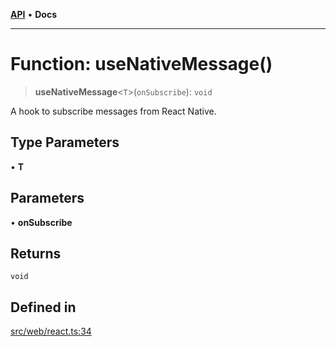 [**API**](../../../API.md) • **Docs**

***

# Function: useNativeMessage()

> **useNativeMessage**\<`T`\>(`onSubscribe`): `void`

A hook to subscribe messages from React Native.

## Type Parameters

• **T**

## Parameters

• **onSubscribe**

## Returns

`void`

## Defined in

[src/web/react.ts:34](https://github.com/aladdinstudios/react-native-react-bridge/blob/655f877ebb3bf619b210aad74eeb5292e18e24cb/src/web/react.ts#L34)
